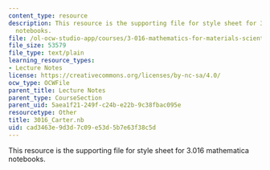 ```yaml
---
content_type: resource
description: This resource is the supporting file for style sheet for 3.016 mathematica
  notebooks.
file: /ol-ocw-studio-app/courses/3-016-mathematics-for-materials-scientists-and-engineers-fall-2005/cad3463e9d3d7c09e53d5b7e63f38c5d_3016_Carter.nb
file_size: 53579
file_type: text/plain
learning_resource_types:
- Lecture Notes
license: https://creativecommons.org/licenses/by-nc-sa/4.0/
ocw_type: OCWFile
parent_title: Lecture Notes
parent_type: CourseSection
parent_uid: 5aea1f21-249f-c24b-e22b-9c38fbac095e
resourcetype: Other
title: 3016_Carter.nb
uid: cad3463e-9d3d-7c09-e53d-5b7e63f38c5d
---
```

This resource is the supporting file for style sheet for 3.016 mathematica notebooks.